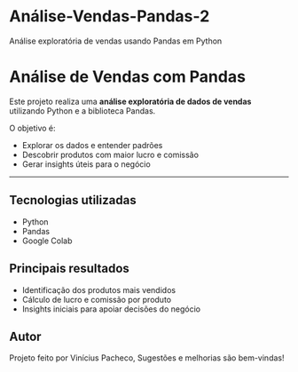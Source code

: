 # Análise-Vendas-Pandas-2
Análise exploratória de vendas usando Pandas em Python

# Análise de Vendas com Pandas

Este projeto realiza uma **análise exploratória de dados de vendas** utilizando Python e a biblioteca Pandas.

O objetivo é:
- Explorar os dados e entender padrões
- Descobrir produtos com maior lucro e comissão
- Gerar insights úteis para o negócio

---

## Tecnologias utilizadas

- Python
- Pandas
- Google Colab

## Principais resultados

- Identificação dos produtos mais vendidos
- Cálculo de lucro e comissão por produto
- Insights iniciais para apoiar decisões do negócio

## Autor
Projeto feito por Vinícius Pacheco,
Sugestões e melhorias são bem-vindas!
